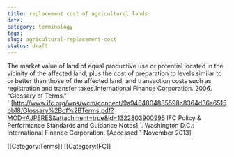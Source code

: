 ```yaml
---
title: replacement cost of agricultural lands
date:
category: terminology
tags:
slug: agricultural-replacement-cost
status: draft
---
```


<!--
icon: file-code-o
summary:
-->
The market value of land of equal productive use or potential located in the vicinity of the affected land, plus the cost of preparation to levels similar to or better than those of the affected land, and transaction costs such as registration and transfer taxes.<ref>International Finance Corporation. 2006. "Glossary of Terms." ''[http://www.ifc.org/wps/wcm/connect/9a9464804885598c8364d36a6515bb18/Glossary%2Bof%2BTerms.pdf?MOD=AJPERES&attachment=true&id=1322803900995 IFC Policy & Performance Standards and Guidance Notes]''. Washington D.C.: International Finance Corporation. [Accessed 1 November 2013]</ref>

<references/>


[[Category:Terms]]
[[Category:IFC]]

